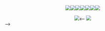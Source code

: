 <div align="center"><br><a href="https://www.gnu.org/software/bash/"><img src="https://img.shields.io/badge/GNU%20Bash-0D1117?style=flat-square&logo=GNU%20Bash&logoColor=hsl(0,0%,97%)&color=hsl(207,50%,7%)"></a><a href="https://www.python.org/"><img src="https://img.shields.io/badge/Python-0D1117?style=flat-square&logo=python&logoColor=hsl(16,100%,59%)&color=hsl(207,50%,7%)"></a><a href="https://www.javascript.com/"><img src="https://img.shields.io/badge/JavaScript-0D1117?style=flat-square&logo=javascript&logoColor=hsl(53,84%,65%)&color=hsl(207,50%,7%)"></a><a href="https://www.typescriptlang.org/"><img src="https://img.shields.io/badge/TypeScript-0D1117?style=flat-square&logo=typescript&logoColor=hsl(0,0%,97%)&color=hsl(207,50%,7%)"></a><a href="https://html.com/"><img src="https://img.shields.io/badge/HTML-0D1117?style=flat-square&logo=html5&logoColor=hsl(16,100%,59%)&color=hsl(207,50%,7%)"></a><a href="https://www.w3.org/Style/CSS/Overview.en.html"><img src="https://img.shields.io/badge/CSS-0D1117?style=flat-square&logo=css3&logoColor=hsl(264,34%,36%)&color=hsl(207,50%,7%)"></a><a href="https://nodejs.org/"><img src="https://img.shields.io/badge/Node.js-0D1117?style=flat-square&logo=node.js&logoColor=hsl(92,52%,43%)&color=hsl(207,50%,7%)"></a><section><br><a href="https://github.com/ktortolini/stu-side-project-01"><img src="https://github-readme-stats.vercel.app/api/pin/?username=ktortolini&repo=stu-side-project-01&show_owner=true&theme=codeSTACKr"></a><-- <a href="https://github.com/ktortolini/persistent-notes"><img src="https://github-readme-stats.vercel.app/api/pin/?username=ktortolini&repo=persistent-notes&show_owner=true&theme=codeSTACKr"></a></section></div> -->
